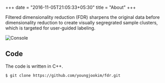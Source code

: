 +++
date = "2016-11-05T21:05:33+05:30"
title = "About"
+++

Filtered dimensionality reduction (FDR) sharpens the original data before dimensionality reduction to create visually segregrated sample clusters, which is targeted for user-guided labeling. 

![Console](https://github.com/mrmierzejewski/hugo-theme-console/blob/master/images/preview.png?raw=true)

## Code
The code is written in C++.
```
$ git clone https://github.com/youngjookim/fdr.git
```

<!--
See the [Hugo documentation](https://gohugo.io/themes/installing/) for more information.

## Configuration

Set theme parameter in your config file:

```
theme = "hugo-theme-console"
```

## License

Copyright © 2020 [Marcin Mierzejewski](https://mrmierzejewski.com/)

The theme is released under the MIT License. Check the [original theme license](https://github.com/panr/hugo-theme-terminal/blob/master/LICENSE.md) for additional licensing information.
-->